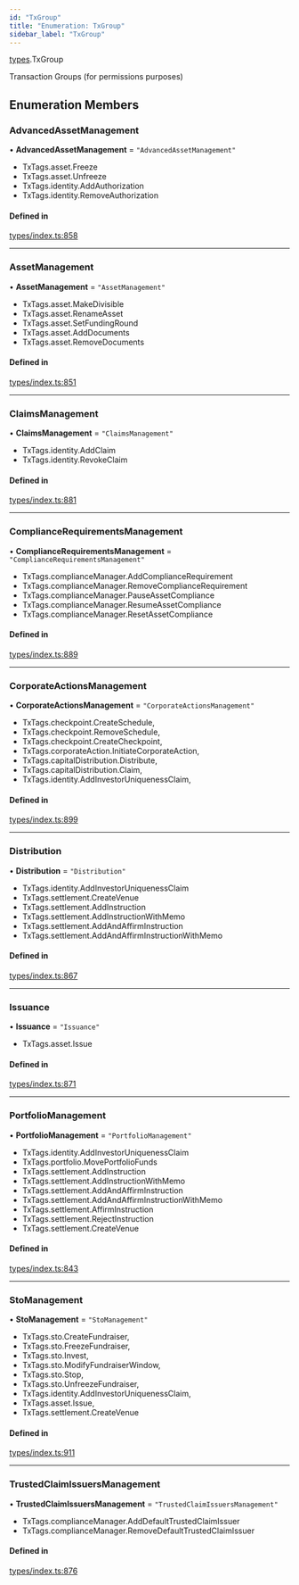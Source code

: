 ```yaml
---
id: "TxGroup"
title: "Enumeration: TxGroup"
sidebar_label: "TxGroup"
---
```


[types](../../../modules/Types/Types.md).TxGroup

Transaction Groups (for permissions purposes)

## Enumeration Members

### AdvancedAssetManagement

• **AdvancedAssetManagement** = ``"AdvancedAssetManagement"``

- TxTags.asset.Freeze
- TxTags.asset.Unfreeze
- TxTags.identity.AddAuthorization
- TxTags.identity.RemoveAuthorization

#### Defined in

[types/index.ts:858](https://github.com/PolymeshAssociation/polymesh-sdk/blob/91c2d2d8/src/types/index.ts#L858)

___

### AssetManagement

• **AssetManagement** = ``"AssetManagement"``

- TxTags.asset.MakeDivisible
- TxTags.asset.RenameAsset
- TxTags.asset.SetFundingRound
- TxTags.asset.AddDocuments
- TxTags.asset.RemoveDocuments

#### Defined in

[types/index.ts:851](https://github.com/PolymeshAssociation/polymesh-sdk/blob/91c2d2d8/src/types/index.ts#L851)

___

### ClaimsManagement

• **ClaimsManagement** = ``"ClaimsManagement"``

- TxTags.identity.AddClaim
- TxTags.identity.RevokeClaim

#### Defined in

[types/index.ts:881](https://github.com/PolymeshAssociation/polymesh-sdk/blob/91c2d2d8/src/types/index.ts#L881)

___

### ComplianceRequirementsManagement

• **ComplianceRequirementsManagement** = ``"ComplianceRequirementsManagement"``

- TxTags.complianceManager.AddComplianceRequirement
- TxTags.complianceManager.RemoveComplianceRequirement
- TxTags.complianceManager.PauseAssetCompliance
- TxTags.complianceManager.ResumeAssetCompliance
- TxTags.complianceManager.ResetAssetCompliance

#### Defined in

[types/index.ts:889](https://github.com/PolymeshAssociation/polymesh-sdk/blob/91c2d2d8/src/types/index.ts#L889)

___

### CorporateActionsManagement

• **CorporateActionsManagement** = ``"CorporateActionsManagement"``

- TxTags.checkpoint.CreateSchedule,
- TxTags.checkpoint.RemoveSchedule,
- TxTags.checkpoint.CreateCheckpoint,
- TxTags.corporateAction.InitiateCorporateAction,
- TxTags.capitalDistribution.Distribute,
- TxTags.capitalDistribution.Claim,
- TxTags.identity.AddInvestorUniquenessClaim,

#### Defined in

[types/index.ts:899](https://github.com/PolymeshAssociation/polymesh-sdk/blob/91c2d2d8/src/types/index.ts#L899)

___

### Distribution

• **Distribution** = ``"Distribution"``

- TxTags.identity.AddInvestorUniquenessClaim
- TxTags.settlement.CreateVenue
- TxTags.settlement.AddInstruction
- TxTags.settlement.AddInstructionWithMemo
- TxTags.settlement.AddAndAffirmInstruction
- TxTags.settlement.AddAndAffirmInstructionWithMemo

#### Defined in

[types/index.ts:867](https://github.com/PolymeshAssociation/polymesh-sdk/blob/91c2d2d8/src/types/index.ts#L867)

___

### Issuance

• **Issuance** = ``"Issuance"``

- TxTags.asset.Issue

#### Defined in

[types/index.ts:871](https://github.com/PolymeshAssociation/polymesh-sdk/blob/91c2d2d8/src/types/index.ts#L871)

___

### PortfolioManagement

• **PortfolioManagement** = ``"PortfolioManagement"``

- TxTags.identity.AddInvestorUniquenessClaim
- TxTags.portfolio.MovePortfolioFunds
- TxTags.settlement.AddInstruction
- TxTags.settlement.AddInstructionWithMemo
- TxTags.settlement.AddAndAffirmInstruction
- TxTags.settlement.AddAndAffirmInstructionWithMemo
- TxTags.settlement.AffirmInstruction
- TxTags.settlement.RejectInstruction
- TxTags.settlement.CreateVenue

#### Defined in

[types/index.ts:843](https://github.com/PolymeshAssociation/polymesh-sdk/blob/91c2d2d8/src/types/index.ts#L843)

___

### StoManagement

• **StoManagement** = ``"StoManagement"``

- TxTags.sto.CreateFundraiser,
- TxTags.sto.FreezeFundraiser,
- TxTags.sto.Invest,
- TxTags.sto.ModifyFundraiserWindow,
- TxTags.sto.Stop,
- TxTags.sto.UnfreezeFundraiser,
- TxTags.identity.AddInvestorUniquenessClaim,
- TxTags.asset.Issue,
- TxTags.settlement.CreateVenue

#### Defined in

[types/index.ts:911](https://github.com/PolymeshAssociation/polymesh-sdk/blob/91c2d2d8/src/types/index.ts#L911)

___

### TrustedClaimIssuersManagement

• **TrustedClaimIssuersManagement** = ``"TrustedClaimIssuersManagement"``

- TxTags.complianceManager.AddDefaultTrustedClaimIssuer
- TxTags.complianceManager.RemoveDefaultTrustedClaimIssuer

#### Defined in

[types/index.ts:876](https://github.com/PolymeshAssociation/polymesh-sdk/blob/91c2d2d8/src/types/index.ts#L876)
